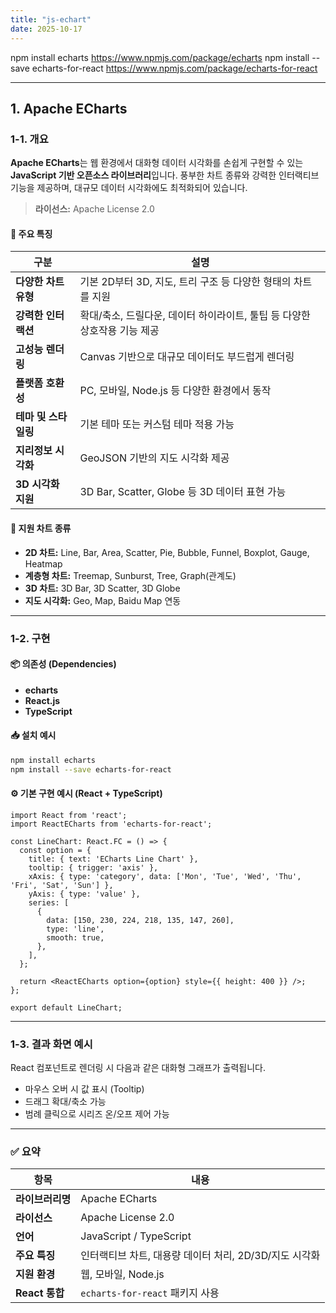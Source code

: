 ```yaml
---
title: "js-echart"
date: 2025-10-17
---
```


npm install echarts
https://www.npmjs.com/package/echarts
npm install --save echarts-for-react
https://www.npmjs.com/package/echarts-for-react

---
## 1. Apache ECharts

### 1-1. 개요

**Apache ECharts**는 웹 환경에서 대화형 데이터 시각화를 손쉽게 구현할 수 있는 **JavaScript 기반 오픈소스 라이브러리**입니다.
풍부한 차트 종류와 강력한 인터랙티브 기능을 제공하며, 대규모 데이터 시각화에도 최적화되어 있습니다.

> **라이선스:** Apache License 2.0

#### 🔹 주요 특징

| 구분            | 설명                                          |
| ------------- | ------------------------------------------- |
| **다양한 차트 유형** | 기본 2D부터 3D, 지도, 트리 구조 등 다양한 형태의 차트를 지원      |
| **강력한 인터랙션**  | 확대/축소, 드릴다운, 데이터 하이라이트, 툴팁 등 다양한 상호작용 기능 제공 |
| **고성능 렌더링**   | Canvas 기반으로 대규모 데이터도 부드럽게 렌더링               |
| **플랫폼 호환성**   | PC, 모바일, Node.js 등 다양한 환경에서 동작              |
| **테마 및 스타일링** | 기본 테마 또는 커스텀 테마 적용 가능                       |
| **지리정보 시각화**  | GeoJSON 기반의 지도 시각화 제공                       |
| **3D 시각화 지원** | 3D Bar, Scatter, Globe 등 3D 데이터 표현 가능       |

#### 🔹 지원 차트 종류

* **2D 차트:** Line, Bar, Area, Scatter, Pie, Bubble, Funnel, Boxplot, Gauge, Heatmap
* **계층형 차트:** Treemap, Sunburst, Tree, Graph(관계도)
* **3D 차트:** 3D Bar, 3D Scatter, 3D Globe
* **지도 시각화:** Geo, Map, Baidu Map 연동

---

### 1-2. 구현

#### 📦 의존성 (Dependencies)

* **echarts**
* **React.js**
* **TypeScript**

#### 📥 설치 예시

```bash
npm install echarts
npm install --save echarts-for-react
```

#### ⚙️ 기본 구현 예시 (React + TypeScript)

```tsx
import React from 'react';
import ReactECharts from 'echarts-for-react';

const LineChart: React.FC = () => {
  const option = {
    title: { text: 'ECharts Line Chart' },
    tooltip: { trigger: 'axis' },
    xAxis: { type: 'category', data: ['Mon', 'Tue', 'Wed', 'Thu', 'Fri', 'Sat', 'Sun'] },
    yAxis: { type: 'value' },
    series: [
      {
        data: [150, 230, 224, 218, 135, 147, 260],
        type: 'line',
        smooth: true,
      },
    ],
  };

  return <ReactECharts option={option} style={{ height: 400 }} />;
};

export default LineChart;
```

---

### 1-3. 결과 화면 예시

React 컴포넌트로 렌더링 시 다음과 같은 대화형 그래프가 출력됩니다.

* 마우스 오버 시 값 표시 (Tooltip)
* 드래그 확대/축소 가능
* 범례 클릭으로 시리즈 온/오프 제어 가능

---

### ✅ 요약

| 항목           | 내용                                 |
| ------------ | ---------------------------------- |
| **라이브러리명**   | Apache ECharts                     |
| **라이선스**     | Apache License 2.0                 |
| **언어**       | JavaScript / TypeScript            |
| **주요 특징**    | 인터랙티브 차트, 대용량 데이터 처리, 2D/3D/지도 시각화 |
| **지원 환경**    | 웹, 모바일, Node.js                    |
| **React 통합** | `echarts-for-react` 패키지 사용         |

